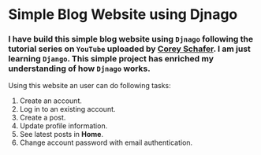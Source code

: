 # Simple Blog Website using Djnago
 
### I have build this simple blog website using ```Djnago``` following the tutorial series on ```YouTube``` uploaded by [Corey Schafer](https://www.youtube.com/c/Coreyms). I am just learning ```Django```. This simple project has enriched my understanding of how ```Djnago``` works.
Using this website an user can do following tasks:
1. Create an account.
2. Log in to an existing account.
3. Create a post.
4. Update profile information.
5. See latest posts in **Home**.
6. Change account password with email authentication.  
